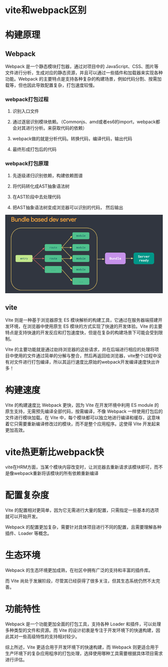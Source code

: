 # vite和webpack区别

# 构建原理

## Webpack

Webpack 是一个静态模块打包器，通过对项目中的 JavaScript、CSS、图片等文件进行分析，生成对应的静态资源，并且可以通过一些插件和加载器来实现各种功能。Webpack 的主要特点是支持各种复杂的构建场景，例如代码分割、按需加载等，但也因此导致配置复杂，打包速度较慢。

### webpack打包过程

1. 识别入口文件

2. 通过逐层识别模块依赖。（Commonjs、amd或者es6的import，webpack都会对其进行分析。来获取代码的依赖）

3. webpack做的就是分析代码。转换代码，编译代码，输出代码

4. 最终形成打包后的代码

### webpack打包原理

1. 先逐级递归识别依赖，构建依赖图谱

2. 将代码转化成AST抽象语法树

3. 在AST阶段中去处理代码

4. 把AST抽象语法树变成浏览器可以识别的代码， 然后输出

![](./img/2024-03-15-11-23-08.png)

## vite

Vite 则是一种基于浏览器原生 ES 模块解析的构建工具，它通过在服务器端搭建开发环境，在浏览器中使用原生 ES 模块的方式实现了快速的开发体验。Vite 的主要特点是支持快速的开发反应和打包速度快，但是在复杂的构建场景下可能会受到限制。

Vite 的主要功能就是通过劫持浏览器的这些请求，并在后端进行相应的处理将项目中使用的文件通过简单的分解与整合，然后再返回给浏览器，vite整个过程中没有对文件进行打包编译，所以其运行速度比原始的webpack开发编译速度快出许多！

# 构建速度

Vite 的构建速度比 Webpack 更快，因为 Vite 在开发环境中利用 ES module 的原生支持，无需预先编译全部代码，按需编译，不像 Webpack 一样使用打包后的文件进行模块加载。在 Vite 中，每个模块都可以独立地进行编译和缓存，这意味着它只需要重新编译修改过的模块，而不是整个应用程序。这使得 Vite 开发起来更加高效。

# vite热更新比webpack快

vite在HRM方面，当某个模块内容改变时，让浏览器去重新请求该模块即可，而不是像webpack重新将该模块的所有依赖重新编译

# 配置复杂度

Vite 的配置相对更简单，因为它无需进行大量的配置，只需指定一些基本的选项就可以开始开发。

Webpack 的配置更加复杂，需要针对具体项目进行不同的配置，且需要理解各种插件、Loader 等概念。

# 生态环境

Webpack 的生态环境更加成熟，在社区中拥有广泛的支持和丰富的插件库。

而 Vite 尚处于发展阶段，尽管其已经获得了很多关注，但其生态系统仍然不太完善。

# 功能特性

Webpack 是一个功能更加全面的打包工具，支持各种 Loader 和插件，可以处理多种类型的文件和资源。而 Vite 的设计初衷是专注于开发环境下的快速构建，因此其对一些高级特性的支持相对较少。

综上所述，Vite 更适合用于开发环境下的快速构建，而 Webpack 则更适合用于生产环境下的复杂应用程序的打包处理，选择使用哪种工具需要根据具体项目需求进行评估。